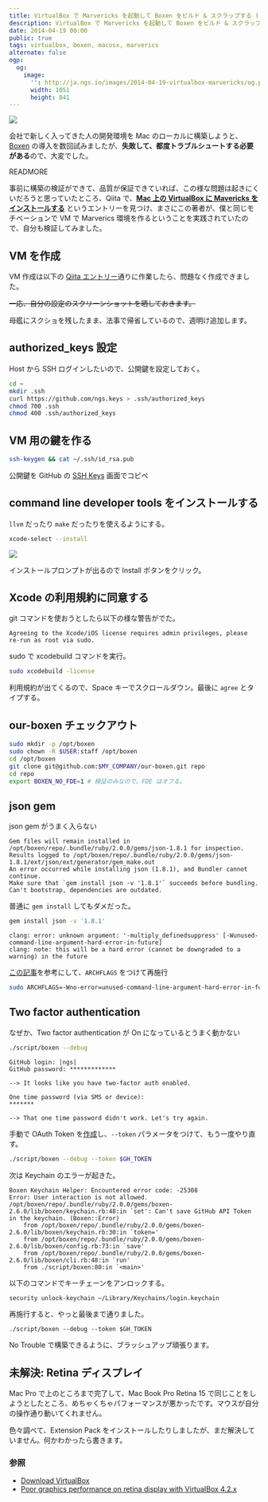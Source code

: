 ```yaml
---
title: VirtualBox で Marvericks を起動して Boxen をビルド & スクラップする (したい)
description: VirtualBox で Marvericks を起動して Boxen をビルド & スクラップするための設定を行いました。
date: 2014-04-19 00:00
public: true
tags: virtualbox, boxen, macosx, marverics
alternate: false
ogp:
  og:
    image:
      '': http://ja.ngs.io/images/2014-04-19-virtualbox-marvericks/og.png
      width: 1051
      height: 841
---
```


![](2014-04-19-virtualbox-marvericks/og.png)

会社で新しく入ってきた人の開発環境を Mac のローカルに構築しようと、[Boxen] の導入を数回試みましたが、**失敗して、都度トラブルシュートする必要がある**ので、大変でした。

READMORE

事前に構築の検証ができて、品質が保証できていれば、この様な問題は起きにくいだろうと思っていたところ、Qiita で、**[Mac 上の VirtualBox に Mavericks をインストールする][qiita-entry]** というエントリーを見つけ、まさにこの著者が、僕と同じモチベーションで VM で Marverics 環境を作るということを実践されていたので、自分も検証してみました。

## VM を作成

VM 作成は以下の [Qiita エントリー][qiita-entry]通りに作業したら、問題なく作成できました。

<s>一応、自分の設定のスクリーンショットを晒しておきます。</s>

母艦にスクショを残したまま、法事で帰省しているので、週明け追加します。

## authorized_keys 設定

Host から SSH ログインしたいので、公開鍵を設定しておく。

```bash
cd ~
mkdir .ssh
curl https://github.com/ngs.keys > .ssh/authorized_keys
chmod 700 .ssh
chmod 400 .ssh/authorized_keys
```

## VM 用の鍵を作る

```bash
ssh-keygen && cat ~/.ssh/id_rsa.pub
```

公開鍵を GitHub の [SSH Keys] 画面でコピペ

## command line developer tools をインストールする

`llvm` だったり `make` だったりを使えるようにする。

```bash
xcode-select --install
```

![](2014-04-19-virtualbox-marvericks/prompt.png)

インストールプロンプトが出るので Install ボタンをクリック。

## Xcode の利用規約に同意する

git コマンドを使おうとしたら以下の様な警告がでた。

```
Agreeing to the Xcode/iOS license requires admin privileges, please re-run as root via sudo.
```

sudo で xcodebuild コマンドを実行。

```bash
sudo xcodebuild -license
```

利用規約が出てくるので、Space キーでスクロールダウン。最後に `agree` とタイプする。

## our-boxen チェックアウト

```bash
sudo mkdir -p /opt/boxen
sudo chown -R $USER:staff /opt/boxen
cd /opt/boxen
git clone git@github.com:$MY_COMPANY/our-boxen.git repo
cd repo
export BOXEN_NO_FDE=1 # 検証のみなので、FDE はオフる。
```

## json gem

json gem がうまく入らない

```
Gem files will remain installed in /opt/boxen/repo/.bundle/ruby/2.0.0/gems/json-1.8.1 for inspection.
Results logged to /opt/boxen/repo/.bundle/ruby/2.0.0/gems/json-1.8.1/ext/json/ext/generator/gem_make.out
An error occurred while installing json (1.8.1), and Bundler cannot continue.
Make sure that `gem install json -v '1.8.1'` succeeds before bundling.
Can't bootstrap, dependencies are outdated.
```

普通に `gem install` してもダメだった。

```bash
gem install json -v '1.8.1'
```

```
clang: error: unknown argument: '-multiply_definedsuppress' [-Wunused-command-line-argument-hard-error-in-future]
clang: note: this will be a hard error (cannot be downgraded to a warning) in the future
```

[この記事](https://langui.sh/2014/03/10/wunused-command-line-argument-hard-error-in-future-is-a-harsh-mistress/)を参考にして、`ARCHFLAGS` をつけて再施行

```bash
sudo ARCHFLAGS=-Wno-error=unused-command-line-argument-hard-error-in-future gem install json -v '1.8.1'
```



## Two factor authentication

なぜか、Two factor authentication が On になっているとうまく動かない

```bash
./script/boxen --debug
```

```
GitHub login: |ngs|
GitHub password: *************

--> It looks like you have two-factor auth enabled.

One time password (via SMS or device):
*******

--> That one time password didn't work. Let's try again.
```

手動で OAuth Token を[作成][newtoken]し、`--token` パラメータをつけて、もう一度やり直す。

```bash
./script/boxen --debug --token $GH_TOKEN
```

次は Keychain のエラーが起きた。

```
Boxen Keychain Helper: Encountered error code: -25308
Error: User interaction is not allowed.
/opt/boxen/repo/.bundle/ruby/2.0.0/gems/boxen-2.6.0/lib/boxen/keychain.rb:48:in `set': Can't save GitHub API Token in the keychain. (Boxen::Error)
	from /opt/boxen/repo/.bundle/ruby/2.0.0/gems/boxen-2.6.0/lib/boxen/keychain.rb:30:in `token='
	from /opt/boxen/repo/.bundle/ruby/2.0.0/gems/boxen-2.6.0/lib/boxen/config.rb:73:in `save'
	from /opt/boxen/repo/.bundle/ruby/2.0.0/gems/boxen-2.6.0/lib/boxen/cli.rb:48:in `run'
	from ./script/boxen:80:in `<main>'
```

以下のコマンドでキーチェーンをアンロックする。

```bash
security unlock-keychain ~/Library/Keychains/login.keychain
```

再施行すると、やっと最後まで通りました。

```
./script/boxen --debug --token $GH_TOKEN
```

No Trouble で構築できるように、ブラッシュアップ頑張ります。

## 未解決: Retina ディスプレイ

Mac Pro で上のところまで完了して、Mac Book Pro Retina 15 で同じことをしようとしたところ、めちゃくちゃパフォーマンスが悪かったです。マウスが自分の操作通り動いてくれません。

色々調べて、Extension Pack をインストールしたりしましたが、まだ解決していません。何かわかったら書きます。

### 参照

* [Download VirtualBox](https://www.virtualbox.org/wiki/Downloads)
* [Poor graphics performance on retina display with VirtualBox 4.2.x](https://www.virtualbox.org/ticket/11606)


[qiita-entry]: http://qiita.com/hnakamur/items/fca6379213a3033cb29d
[SSH Keys]: https://github.com/settings/ssh
[Boxen]: http://boxen.github.com/
[newtoken]: https://github.com/settings/tokens/new
